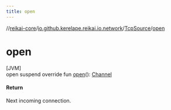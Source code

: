 ```yaml
---
title: open
---
```

//[reikai-core](../../../index.html)/[io.github.kerelape.reikai.io.network](../index.html)/[TcpSource](index.html)/[open](open.html)



# open



[JVM]\
open suspend override fun [open](open.html)(): [Channel](../../io.github.kerelape.reikai.io/-channel/index.html)



#### Return



Next incoming connection.




